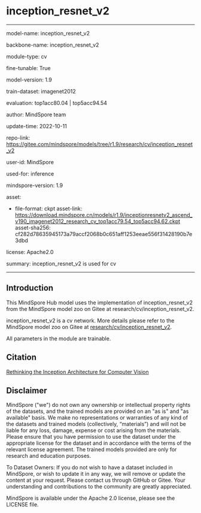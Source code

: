 # inception_resnet_v2

---

model-name: inception_resnet_v2

backbone-name: inception_resnet_v2

module-type: cv

fine-tunable: True

model-version: 1.9

train-dataset: imagenet2012

evaluation: top1acc80.04 | top5acc94.54

author: MindSpore team

update-time: 2022-10-11

repo-link: <https://gitee.com/mindspore/models/tree/r1.9/research/cv/inception_resnet_v2>

user-id: MindSpore

used-for: inference

mindspore-version: 1.9

asset:

-
    file-format: ckpt
    asset-link: <https://download.mindspore.cn/models/r1.9/inceptionresnetv2_ascend_v190_imagenet2012_research_cv_top1acc79.54_top5acc94.62.ckpt>
    asset-sha256: cf282d78635945173a79accf2068b0c651aff1253eeae556f31428190b7e3dbd

license: Apache2.0

summary: inception_resnet_v2 is used for cv

---

## Introduction

This MindSpore Hub model uses the implementation of inception_resnet_v2 from the MindSpore model zoo on Gitee at research/cv/inception_resnet_v2.

inception_resnet_v2 is a cv network. More details please refer to the MindSpore model zoo on Gitee at [research/cv/inception_resnet_v2](https://gitee.com/mindspore/models/blob/r1.9/research/cv/inception_resnet_v2/README.md).

All parameters in the module are trainable.

## Citation

[Rethinking the Inception Architecture for Computer Vision](https://arxiv.org/pdf/1512.00567.pdf)

## Disclaimer

MindSpore ("we") do not own any ownership or intellectual property rights of the datasets, and the trained models are provided on an "as is" and "as available" basis. We make no representations or warranties of any kind of the datasets and trained models (collectively, “materials”) and will not be liable for any loss, damage, expense or cost arising from the materials. Please ensure that you have permission to use the dataset under the appropriate license for the dataset and in accordance with the terms of the relevant license agreement. The trained models provided are only for research and education purposes.

To Dataset Owners: If you do not wish to have a dataset included in MindSpore, or wish to update it in any way, we will remove or update the content at your request. Please contact us through GitHub or Gitee. Your understanding and contributions to the community are greatly appreciated.

MindSpore is available under the Apache 2.0 license, please see the LICENSE file.
